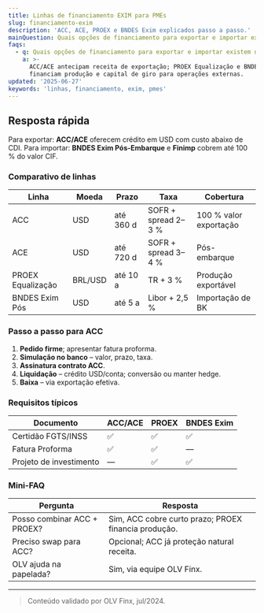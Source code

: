 ```yaml
---
title: Linhas de financiamento EXIM para PMEs
slug: financiamento-exim
description: 'ACC, ACE, PROEX e BNDES Exim explicados passo a passo.'
mainQuestion: Quais opções de financiamento para exportar e importar existem no Brasil?
faqs:
  - q: Quais opções de financiamento para exportar e importar existem no Brasil?
    a: >-
      ACC/ACE antecipam receita de exportação; PROEX Equalização e BNDES Exim
      financiam produção e capital de giro para operações externas.
updated: '2025-06-27'
keywords: 'linhas, financiamento, exim, pmes'
---
```


## Resposta rápida

Para exportar: **ACC/ACE** oferecem crédito em USD com custo abaixo de CDI. Para importar: **BNDES Exim Pós-Embarque** e **Finimp** cobrem até 100 % do valor CIF.

### Comparativo de linhas

| Linha | Moeda | Prazo | Taxa | Cobertura |
| --- | --- | --- | --- | --- |
| ACC | USD | até 360 d | SOFR + spread 2–3 % | 100 % valor exportação |
| ACE | USD | até 720 d | SOFR + spread 3–4 % | Pós-embarque |
| PROEX Equalização | BRL/USD | até 10 a | TR + 3 % | Produção exportável |
| BNDES Exim Pós | USD | até 5 a | Libor + 2,5 % | Importação de BK |

### Passo a passo para ACC

1. **Pedido firme**; apresentar fatura proforma.  
2. **Simulação no banco** – valor, prazo, taxa.  
3. **Assinatura contrato ACC**.  
4. **Liquidação** – crédito USD/conta; conversão ou manter hedge.  
5. **Baixa** – via exportação efetiva.

### Requisitos típicos

| Documento | ACC/ACE | PROEX | BNDES Exim |
| --- | --- | --- | --- |
| Certidão FGTS/INSS | ✅ | ✅ | ✅ |
| Fatura Proforma | ✅ | ✅ | — |
| Projeto de investimento | — | ✅ | ✅ |

### Mini-FAQ

| Pergunta | Resposta |
| --- | --- |
| Posso combinar ACC + PROEX? | Sim, ACC cobre curto prazo; PROEX financia produção. |
| Preciso swap para ACC? | Opcional; ACC já proteção natural receita. |
| OLV ajuda na papelada? | Sim, via equipe OLV Finx. |

---
> Conteúdo validado por OLV Finx, jul/2024. 
